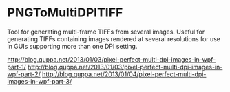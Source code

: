 PNGToMultiDPITIFF
=================

Tool for generating multi-frame TIFFs from several images. Useful for generating TIFFs containing images rendered at several resolutions for use in GUIs supporting more than one DPI setting.

http://blog.quppa.net/2013/01/03/pixel-perfect-multi-dpi-images-in-wpf-part-1/
http://blog.quppa.net/2013/01/03/pixel-perfect-multi-dpi-images-in-wpf-part-2/
http://blog.quppa.net/2013/01/04/pixel-perfect-multi-dpi-images-in-wpf-part-3/